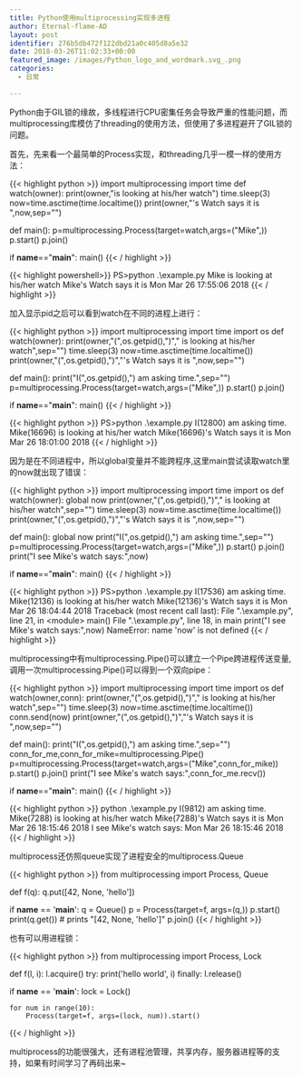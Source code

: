```yaml
---
title: Python使用multiprocessing实现多进程
author: Eternal-flame-AD
layout: post
identifier: 276b5db472f122dbd21a0c405d8a5e32
date: 2018-03-26T11:02:33+00:00
featured_image: /images/Python_logo_and_wordmark.svg_.png
categories:
  - 日常

---
```

Python由于GIL锁的缘故，多线程进行CPU密集任务会导致严重的性能问题，而multiprocessing库模仿了threading的使用方法，但使用了多进程避开了GIL锁的问题。

首先，先来看一个最简单的Process实现，和threading几乎一模一样的使用方法：

{{< highlight python >}}
import multiprocessing
import time
def watch(owner):
    print(owner,"is looking at his/her watch")
    time.sleep(3)
    now=time.asctime(time.localtime())
    print(owner,"'s Watch says it is ",now,sep="")


def main():
    p=multiprocessing.Process(target=watch,args=("Mike",))
    p.start()
    p.join()

if __name__=="__main__":
    main()
{{< / highlight >}}


{{< highlight powershell>}}
PS>python .\example.py
Mike is looking at his/her watch
Mike's Watch says it is Mon Mar 26 17:55:06 2018
{{< / highlight >}}


加入显示pid之后可以看到watch在不同的进程上进行：

{{< highlight python >}}
import multiprocessing
import time
import os
def watch(owner):
    print(owner,"(",os.getpid(),")"," is looking at his/her watch",sep="")
    time.sleep(3)
    now=time.asctime(time.localtime())
    print(owner,"(",os.getpid(),")","'s Watch says it is ",now,sep="")


def main():
    print("I(",os.getpid(),") am asking time.",sep="")
    p=multiprocessing.Process(target=watch,args=("Mike",))
    p.start()
    p.join()

if __name__=="__main__":
    main()
{{< / highlight >}}

{{< highlight python >}}
PS>python .\example.py
I(12800) am asking time.
Mike(16696) is looking at his/her watch
Mike(16696)'s Watch says it is Mon Mar 26 18:01:00 2018
{{< / highlight >}}

因为是在不同进程中，所以global变量并不能跨程序,这里main尝试读取watch里的now就出现了错误：

{{< highlight python >}}
import multiprocessing
import time
import os
def watch(owner):
    global now
    print(owner,"(",os.getpid(),")"," is looking at his/her watch",sep="")
    time.sleep(3)
    now=time.asctime(time.localtime())
    print(owner,"(",os.getpid(),")","'s Watch says it is ",now,sep="")


def main():
    global now
    print("I(",os.getpid(),") am asking time.",sep="")
    p=multiprocessing.Process(target=watch,args=("Mike",))
    p.start()
    p.join()
    print("I see Mike's watch says:",now)

if __name__=="__main__":
    main()
{{< / highlight >}}

{{< highlight python >}}
PS>python .\example.py
I(17536) am asking time.
Mike(12136) is looking at his/her watch
Mike(12136)'s Watch says it is Mon Mar 26 18:04:44 2018
Traceback (most recent call last):
  File ".\example.py", line 21, in &lt;module>
    main()
  File ".\example.py", line 18, in main
    print("I see Mike's watch says:",now)
NameError: name 'now' is not defined
{{< / highlight >}}

multiprocessing中有multiprocessing.Pipe()可以建立一个Pipe跨进程传送变量,调用一次multiprocessing.Pipe()可以得到一个双向pipe：

{{< highlight python >}}
import multiprocessing
import time
import os
def watch(owner,conn):
    print(owner,"(",os.getpid(),")"," is looking at his/her watch",sep="")
    time.sleep(3)
    now=time.asctime(time.localtime())
    conn.send(now)
    print(owner,"(",os.getpid(),")","'s Watch says it is ",now,sep="")


def main():
    print("I(",os.getpid(),") am asking time.",sep="")
    conn_for_me,conn_for_mike=multiprocessing.Pipe()
    p=multiprocessing.Process(target=watch,args=("Mike",conn_for_mike))
    p.start()
    p.join()
    print("I see Mike's watch says:",conn_for_me.recv())

if __name__=="__main__":
    main()
{{< / highlight >}}

{{< highlight python >}}
python .\example.py
I(9812) am asking time.
Mike(7288) is looking at his/her watch
Mike(7288)'s Watch says it is Mon Mar 26 18:15:46 2018
I see Mike's watch says: Mon Mar 26 18:15:46 2018
{{< / highlight >}}

multiprocess还仿照queue实现了进程安全的multiprocess.Queue

{{< highlight python >}}
from multiprocessing import Process, Queue

def f(q):
    q.put([42, None, 'hello'])

if __name__ == '__main__':
    q = Queue()
    p = Process(target=f, args=(q,))
    p.start()
    print(q.get())    # prints "[42, None, 'hello']"
    p.join()
{{< / highlight >}}

也有可以用进程锁：

{{< highlight python >}}
from multiprocessing import Process, Lock

def f(l, i):
    l.acquire()
    try:
        print('hello world', i)
    finally:
        l.release()

if __name__ == '__main__':
    lock = Lock()

    for num in range(10):
        Process(target=f, args=(lock, num)).start()
{{< / highlight >}}

multiprocess的功能很强大，还有进程池管理，共享内存，服务器进程等的支持，如果有时间学习了再码出来~